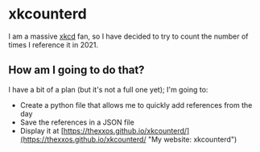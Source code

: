 # xkcounterd
I am a massive [xkcd](https://xkcd.com/ "xkcd by Randall Munroe") fan, so I have decided to try to count the number of times I reference it in 2021.

## How am I going to do that?
I have a bit of a plan (but it's not a full one yet); I'm going to:
 - Create a python file that allows me to quickly add references from the day
 - Save the references in a JSON file
 - Display it at [https://thexxos.github.io/xkcounterd/](https://thexxos.github.io/xkcounterd/ "My website: xkcounterd")

